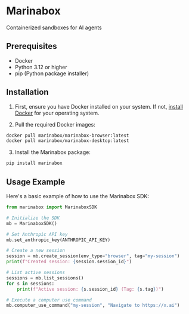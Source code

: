 # Marinabox

Containerized sandboxes for AI agents

## Prerequisites

- Docker
- Python 3.12 or higher
- pip (Python package installer)

## Installation

1. First, ensure you have Docker installed on your system. If not, [install Docker](https://docs.docker.com/get-docker/) for your operating system.

2. Pull the required Docker images:
```bash
docker pull marinabox/marinabox-browser:latest
docker pull marinabox/marinabox-desktop:latest
```

3. Install the Marinabox package:
```bash
pip install marinabox
```

## Usage Example

Here's a basic example of how to use the Marinabox SDK:

```python
from marinabox import MarinaboxSDK

# Initialize the SDK
mb = MarinaboxSDK()

# Set Anthropic API key
mb.set_anthropic_key(ANTHROPIC_API_KEY)

# Create a new session
session = mb.create_session(env_type="browser", tag="my-session")
print(f"Created session: {session.session_id}")

# List active sessions
sessions = mb.list_sessions()
for s in sessions:
    print(f"Active session: {s.session_id} (Tag: {s.tag})")

# Execute a computer use command
mb.computer_use_command("my-session", "Navigate to https://x.ai")
